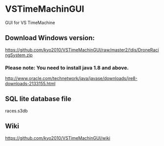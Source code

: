 # VSTimeMachinGUI
GUI for VS TimeMachine

## Download Windows version:
https://github.com/kyo2010/VSTimeMachinGUI/raw/master2/!dis/DroneRacingSystem.zip

### Please note: You need to install java 1.8 and above.
http://www.oracle.com/technetwork/java/javase/downloads/jre8-downloads-2133155.html

## SQL lite database file
races.s3db

## Wiki
https://github.com/kyo2010/VSTimeMachinGUI/wiki
